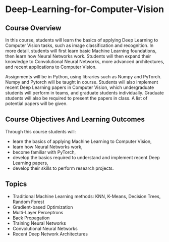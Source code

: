 # Deep-Learning-for-Computer-Vision

## Course Overview
In this course, students will learn the basics of applying Deep Learning to Computer Vision tasks, such as image classification and recognition. In more detail, students will first learn basic Machine Learning foundations, then learn how Neural Networks work. Students will then expand their knowledge to Convolutional Neural Networks, more advanced architectures, and recent applications to Computer Vision.

Assignments will be in Python, using libraries such as Numpy and PyTorch. Numpy and Pytorch will be taught in course. Students will also implement recent Deep Learning papers in Computer Vision, which undergraduate students will perform in teams, and graduate students individually. Graduate students will also be required to present the papers in class. A list of potential papers will be given.

## Course Objectives And Learning Outcomes
Through this course students will:

- learn the basics of applying Machine Learning to Computer Vision,
- learn how Neural Networks work,
- become familiar with PyTorch,
- develop the basics required to understand and implement recent Deep Learning papers,
- develop their skills to perform research projects.

## Topics
- Traditional Machine Learning methods: KNN, K-Means, Decision Trees, Random Forest
- Gradient-based Optimization
- Multi-Layer Perceptrons
- Back Propagation
- Training Neural Networks
- Convolutional Neural Networks
- Recent Deep Network Architectures
